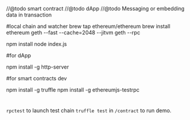 //@todo smart contract
//@todo dApp
//@todo Messaging or embedding data in transaction

#local chain and watcher
brew tap ethereum/ethereum
brew install ethereum
geth --fast --cache=2048 --jitvm
geth --rpc

npm install
node index.js

#for dApp

npm install -g http-server

#for smart contracts dev

npm install -g truffle
npm install -g ethereumjs-testrpc

#

```rpctest``` to launch test chain
```truffle test``` in ```/contract``` to run demo.
